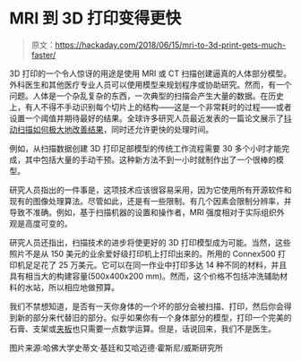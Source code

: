 # MRI 到 3D 打印变得更快

> 原文：<https://hackaday.com/2018/06/15/mri-to-3d-print-gets-much-faster/>

3D 打印的一个令人惊讶的用途是使用 MRI 或 CT 扫描创建逼真的人体部分模型。外科医生和其他医疗专业人员可以使用模型来规划程序或协助研究。然而，有一个问题。人体是一个杂乱复杂的东西，一次典型的扫描会产生大量的数据。在历史上，有人不得不手动识别每个切片上的结构——这是一个非常耗时的过程——或者设置一个阈值并期待最好的结果。全球许多研究人员最近发表的一篇论文展示了[抖动扫描如何极大地改善结果](https://www.liebertpub.com/doi/10.1089/3dp.2017.0140)，同时还允许更快的处理时间。

例如，从扫描数据创建 3D 打印足部模型的传统工作流程需要 30 多个小时才能完成，其中包括大量的手动干预。这种新方法不到一小时就制作出了一个很棒的模型。

研究人员指出的一件事是，这项技术应该很容易采用，因为它使用所有开源软件和现有的图像处理算法。尽管如此，还是有一些限制。有几个因素会限制分辨率，并导致不准确。例如，基于扫描机器的设置和操作者，MRI 强度相对于实际组织外观是高度可变的。

研究人员还指出，扫描技术的进步将使更好的 3D 打印模型成为可能。当然，这些照片不是从 150 美元的业余爱好级打印机上打印出来的。所用的 Connex500 打印机足足花了 25 万美元。它可以在同一作业中打印多达 14 种不同的材料，并且具有相当大的构建容量(500x400x200 mm)。然而，这个价格不包括冲洗辅助材料的水站，所以相应地做预算。

我们不禁想知道，是否有一天你身体的一个坏的部分会被扫描、打印，然后你会得到新的部分来代替旧的部分。似乎如果你有一个身体部分的模型，打印一个完美的石膏、支架或[夹板](https://hackaday.com/2014/04/02/3d-printed-split-saves-babys-life/)也只需要一点数学运算。但是，话说回来，我们不是医生。

图片来源:哈佛大学史蒂文·基廷和艾哈迈德·霍斯尼/威斯研究所